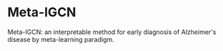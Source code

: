 # Meta-IGCN
Meta-IGCN: an interpretable method for early diagnosis of Alzheimer's disease by meta-learning paradigm.
